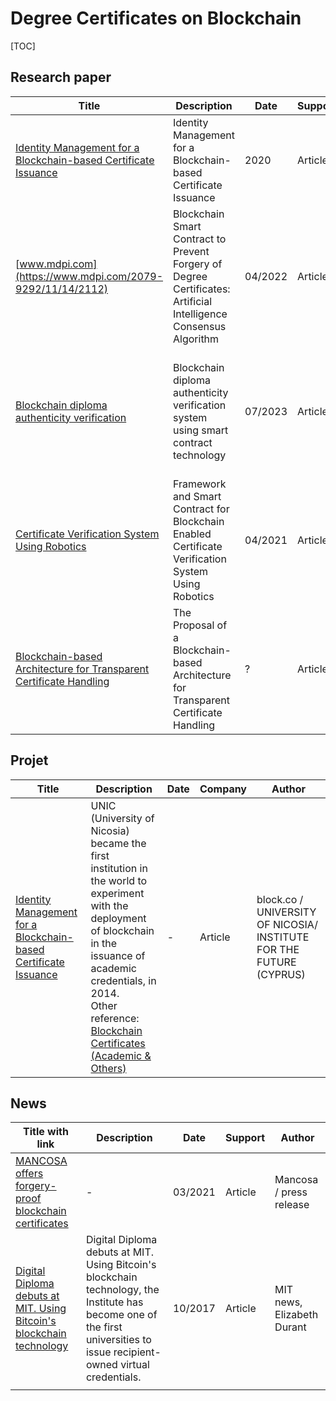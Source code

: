 # Degree Certificates on Blockchain

[TOC]

## Research paper

| Title                                                        | Description                                                  | Date    | Support | Author                                                       |
| ------------------------------------------------------------ | ------------------------------------------------------------ | ------- | ------- | ------------------------------------------------------------ |
| [Identity Management for a Blockchain-based Certificate Issuance](https://www.merlin.uzh.ch/contributionDocument/download/13074) | Identity Management for a Blockchain-based Certificate Issuance | 2020    | Article | Vasileios Koukoutsas                                         |
| [www.mdpi.com](https://www.mdpi.com/2079-9292/11/14/2112)    | Blockchain Smart Contract to Prevent Forgery of Degree Certificates: Artificial Intelligence Consensus Algorithm | 04/2022 | Article | [**Seong-Kyu Kim**](https://sciprofiles.com/profile/660376?utm_source=mdpi.com&utm_medium=website&utm_campaign=avatar_name) |
| [Blockchain diploma authenticity verification](https://ami.uni-eszterhazy.hu/uploads/papers/finalpdf/AMI_57_from1to23.pdf) | Blockchain diploma authenticity verification system using smart contract technology | 07/2023 | Article | Ruben Frisch, Dóra Éva Dobák, József Udvaros - Budapest Business School,Faculty of Finance and Accountancy |
| [Certificate Verification System Using Robotics](https://link.springer.com/chapter/10.1007/978-981-16-0598-7_10) | Framework and Smart Contract for Blockchain Enabled Certificate Verification System Using Robotics | 04/2021 | Article | [Nitima Malsa](https://link.springer.com/chapter/10.1007/978-981-16-0598-7_10#auth-Nitima-Malsa), [Vaibhav Vyas](https://link.springer.com/chapter/10.1007/978-981-16-0598-7_10#auth-Vaibhav-Vyas), [Jyoti Gautam](https://link.springer.com/chapter/10.1007/978-981-16-0598-7_10#auth-Jyoti-Gautam), [Rabindra Nath Shaw](https://link.springer.com/chapter/10.1007/978-981-16-0598-7_10#auth-Rabindra_Nath-Shaw), [Ankush Ghosh](https://link.springer.com/chapter/10.1007/978-981-16-0598-7_10#auth-Ankush-Ghosh) |
| [Blockchain-based Architecture for Transparent Certificate Handling](https://files.ifi.uzh.ch/CSG/staff/rodrigues/extern/publications/BSCT18.pdf) | The Proposal of a Blockchain-based Architecture for Transparent Certificate Handling | ?       | Article | Department of Informatics (IfI), University of Zurich (UZH), UNSW Sydney |

## Projet

| Title                                                        | Description                                                  | Date | Company | Author                                                       |
| ------------------------------------------------------------ | ------------------------------------------------------------ | ---- | ------- | ------------------------------------------------------------ |
| [Identity Management for a Blockchain-based Certificate Issuance](https://block.co/industries/university-of-nicosia/) | UNIC (University of Nicosia) became the first institution in the world to experiment with the deployment of blockchain in the issuance of academic credentials, in 2014.<br /> Other reference: [Blockchain Certificates (Academic & Others)](https://www.unic.ac.cy/iff/blockchain-certificates/) | -    | Article | block.co / UNIVERSITY OF NICOSIA/ INSTITUTE FOR THE FUTURE (CYPRUS) |



## News

| Title with link                                              | Description                                                  | Date    | Support | Author                     |
| ------------------------------------------------------------ | ------------------------------------------------------------ | ------- | ------- | -------------------------- |
| [MANCOSA offers forgery-proof blockchain certificates](https://www.mancosa.co.za/news/mancosa-offers-forgery-proof-blockchain-certificates/) | -                                                            | 03/2021 | Article | Mancosa / press release    |
| [Digital Diploma debuts at MIT. Using Bitcoin's blockchain technology](https://news.mit.edu/2017/mit-debuts-secure-digital-diploma-using-bitcoin-blockchain-technology-1017) | Digital Diploma debuts at MIT. Using Bitcoin's blockchain technology, the Institute has become one of the first universities to issue recipient-owned virtual credentials. | 10/2017 | Article | MIT news, Elizabeth Durant |
|                                                              |                                                              |         |         |                            |

